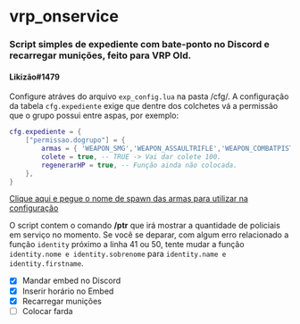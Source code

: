 # vrp_onservice
### Script simples de expediente com bate-ponto no Discord e recarregar munições, feito para VRP Old.
#### Likizão#1479

Configure atráves do arquivo `exp_config.lua` na pasta /cfg/.
A configuração da tabela `cfg.expediente` exige que dentre dos colchetes vá a permissão que o grupo possui entre aspas, por exemplo:

```lua
cfg.expediente = { 
	["permissao.dogrupo"] = { 
        armas = { 'WEAPON_SMG','WEAPON_ASSAULTRIFLE','WEAPON_COMBATPISTOL' },
        colete = true, -- TRUE -> Vai dar colete 100.
        regenerarHP = true, -- Função ainda não colocada.
    },
}
```

[Clique aqui e pegue o nome de spawn das armas para utilizar na configuração](https://forum.fivem.net/t/list-of-weapon-spawn-names-after-hours/90750)

O script contem o comando **/ptr** que irá mostrar a quantidade de policiais em serviço no momento.
    Se você se deparar, com algum erro relacionado a função `identity` próximo a linha 41 ou 50, tente mudar a função `identity.nome e identity.sobrenome` para `identity.name e identity.firstname`.

- [x] Mandar embed no Discord 
- [x] Inserir horário no Embed
- [x] Recarregar munições
- [ ] Colocar farda
